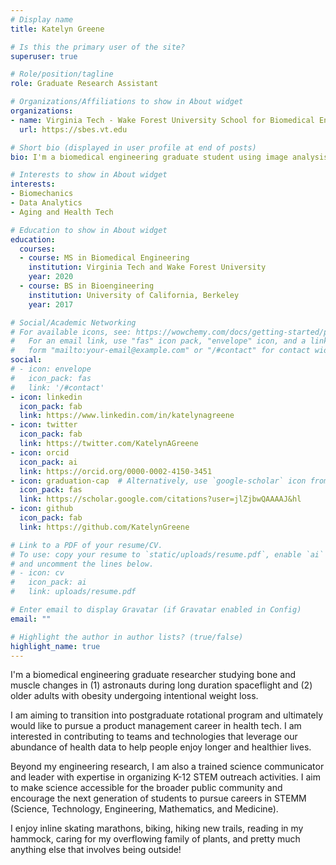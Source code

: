 ```yaml
---
# Display name
title: Katelyn Greene

# Is this the primary user of the site?
superuser: true

# Role/position/tagline
role: Graduate Research Assistant

# Organizations/Affiliations to show in About widget
organizations:
- name: Virginia Tech - Wake Forest University School for Biomedical Engineering and Sciences
  url: https://sbes.vt.edu

# Short bio (displayed in user profile at end of posts)
bio: I'm a biomedical engineering graduate student using image analysis to study bone and muscle changes. I'm passionate about helping others understand research and inspiring the next generation of young scientists.

# Interests to show in About widget
interests:
- Biomechanics
- Data Analytics
- Aging and Health Tech

# Education to show in About widget
education:
  courses:
  - course: MS in Biomedical Engineering
    institution: Virginia Tech and Wake Forest University
    year: 2020
  - course: BS in Bioengineering
    institution: University of California, Berkeley
    year: 2017

# Social/Academic Networking
# For available icons, see: https://wowchemy.com/docs/getting-started/page-builder/#icons
#   For an email link, use "fas" icon pack, "envelope" icon, and a link in the
#   form "mailto:your-email@example.com" or "/#contact" for contact widget.
social:
# - icon: envelope
#   icon_pack: fas
#   link: '/#contact'
- icon: linkedin
  icon_pack: fab
  link: https://www.linkedin.com/in/katelynagreene
- icon: twitter
  icon_pack: fab
  link: https://twitter.com/KatelynAGreene
- icon: orcid
  icon_pack: ai
  link: https://orcid.org/0000-0002-4150-3451
- icon: graduation-cap  # Alternatively, use `google-scholar` icon from `ai` icon pack
  icon_pack: fas
  link: https://scholar.google.com/citations?user=jlZjbwQAAAAJ&hl
- icon: github
  icon_pack: fab
  link: https://github.com/KatelynGreene

# Link to a PDF of your resume/CV.
# To use: copy your resume to `static/uploads/resume.pdf`, enable `ai` icons in `params.toml`, 
# and uncomment the lines below.
# - icon: cv
#   icon_pack: ai
#   link: uploads/resume.pdf

# Enter email to display Gravatar (if Gravatar enabled in Config)
email: ""

# Highlight the author in author lists? (true/false)
highlight_name: true
---
```


I'm a biomedical engineering graduate researcher studying bone and muscle changes in (1) astronauts during long duration spaceflight and (2) older adults with obesity undergoing intentional weight loss. 

I am aiming to transition into postgraduate rotational program and ultimately would like to pursue a product management career in health tech. I am interested in contributing to teams and technologies that leverage our abundance of health data to help people enjoy longer and healthier lives.

Beyond my engineering research, I am also a trained science communicator and leader with expertise in organizing K-12 STEM outreach activities. I aim to make science accessible for the broader public community and encourage the next generation of students to pursue careers in STEMM (Science, Technology, Engineering, Mathematics, and Medicine). 

I enjoy inline skating marathons, biking, hiking new trails, reading in my hammock, caring for my overflowing family of plants, and pretty much anything else that involves being outside!

<!-- Include a link to download resume -->

<!-- {{< icon name="download" pack="fas" >}} Download my {{< staticref "uploads/demo_resume.pdf" "newtab" >}}resumé{{< /staticref >}}. -->
